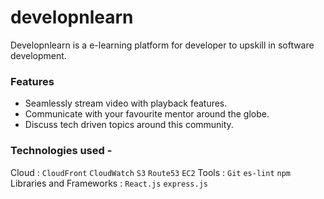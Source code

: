# developnlearn
Developnlearn is a e-learning platform for developer to upskill in software development.

### Features
*  Seamlessly stream video with playback features.
*  Communicate with your favourite mentor around the globe.
*  Discuss tech driven topics around this community.

### Technologies used -
Cloud : `CloudFront` `CloudWatch` `S3` `Route53` `EC2`
Tools : `Git` `es-lint` `npm` 
Libraries and Frameworks : `React.js` `express.js` 
  
